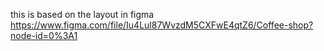 this is based on the layout in figma 
https://www.figma.com/file/Iu4Lul87WvzdM5CXFwE4qtZ6/Coffee-shop?node-id=0%3A1

